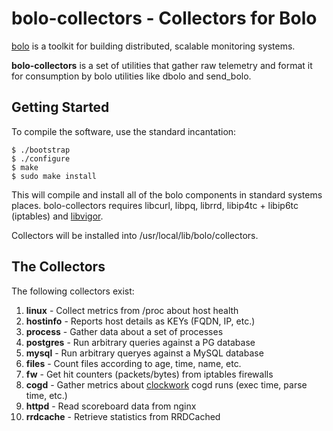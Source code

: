 bolo-collectors - Collectors for Bolo
=====================================

[bolo][bolo] is a toolkit for building distributed, scalable
monitoring systems.

**bolo-collectors** is a set of utilities that gather raw
telemetry and format it for consumption by bolo utilities like
dbolo and send_bolo.

Getting Started
---------------

To compile the software, use the standard incantation:

    $ ./bootstrap
    $ ./configure
    $ make
    $ sudo make install

This will compile and install all of the bolo components in
standard systems places.  bolo-collectors requires libcurl, libpq,
librrd, libip4tc + libip6tc (iptables) and [libvigor][libvigor].

Collectors will be installed into /usr/local/lib/bolo/collectors.

The Collectors
--------------

The following collectors exist:

  1. **linux**    - Collect metrics from /proc about host health
  2. **hostinfo** - Reports host details as KEYs (FQDN, IP, etc.)
  3. **process**  - Gather data about a set of processes
  4. **postgres** - Run arbitrary queries against a PG database
  4. **mysql**    - Run arbitrary queryes against a MySQL database
  5. **files**    - Count files according to age, time, name, etc.
  6. **fw**       - Get hit counters (packets/bytes) from iptables
                    firewalls
  7. **cogd**     - Gather metrics about [clockwork][clockwork]
                    cogd runs (exec time, parse time, etc.)
  7. **httpd**    - Read scoreboard data from nginx
  8. **rrdcache** - Retrieve statistics from RRDCached


[libvigor]:   https://github.com/filefrog/libvigor
[bolo]:       https://github.com/filefrog/bolo
[clockwork]:  https://github.com/filefrog/clockwork
